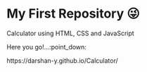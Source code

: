 # My First Repository 😜
<p>Calculator using HTML, CSS and JavaScript </p>
<p>Here you go!...:point_down:</p>
https://darshan-y.github.io/Calculator/
